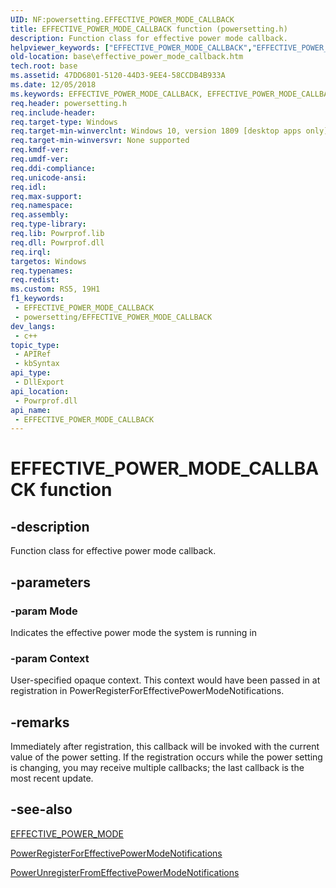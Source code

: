 ```yaml
---
UID: NF:powersetting.EFFECTIVE_POWER_MODE_CALLBACK
title: EFFECTIVE_POWER_MODE_CALLBACK function (powersetting.h)
description: Function class for effective power mode callback.
helpviewer_keywords: ["EFFECTIVE_POWER_MODE_CALLBACK","EFFECTIVE_POWER_MODE_CALLBACK function","base.effective_power_mode_callback","powersetting/EFFECTIVE_POWER_MODE_CALLBACK"]
old-location: base\effective_power_mode_callback.htm
tech.root: base
ms.assetid: 47DD6801-5120-44D3-9EE4-58CCDB4B933A
ms.date: 12/05/2018
ms.keywords: EFFECTIVE_POWER_MODE_CALLBACK, EFFECTIVE_POWER_MODE_CALLBACK function, base.effective_power_mode_callback, powersetting/EFFECTIVE_POWER_MODE_CALLBACK
req.header: powersetting.h
req.include-header: 
req.target-type: Windows
req.target-min-winverclnt: Windows 10, version 1809 [desktop apps only]
req.target-min-winversvr: None supported
req.kmdf-ver: 
req.umdf-ver: 
req.ddi-compliance: 
req.unicode-ansi: 
req.idl: 
req.max-support: 
req.namespace: 
req.assembly: 
req.type-library: 
req.lib: Powrprof.lib
req.dll: Powrprof.dll
req.irql: 
targetos: Windows
req.typenames: 
req.redist: 
ms.custom: RS5, 19H1
f1_keywords:
 - EFFECTIVE_POWER_MODE_CALLBACK
 - powersetting/EFFECTIVE_POWER_MODE_CALLBACK
dev_langs:
 - c++
topic_type:
 - APIRef
 - kbSyntax
api_type:
 - DllExport
api_location:
 - Powrprof.dll
api_name:
 - EFFECTIVE_POWER_MODE_CALLBACK
---
```


# EFFECTIVE_POWER_MODE_CALLBACK function


## -description

Function class for effective power mode callback.

## -parameters

### -param Mode

Indicates the effective power mode the system is running in

### -param Context

User-specified opaque context. This context would have been passed in at registration in PowerRegisterForEffectivePowerModeNotifications.

## -remarks

Immediately after registration, this callback will be invoked with the current value of the power setting. If the registration occurs while the power setting is changing, you may receive multiple callbacks; the last callback is the most recent update.

## -see-also

<a href="https://msdn.microsoft.com/en-us/library/Mt830297(v=VS.85).aspx">EFFECTIVE_POWER_MODE</a>



<a href="https://msdn.microsoft.com/en-us/library/Mt830299(v=VS.85).aspx">PowerRegisterForEffectivePowerModeNotifications</a>



<a href="https://msdn.microsoft.com/en-us/library/Mt830300(v=VS.85).aspx">PowerUnregisterFromEffectivePowerModeNotifications</a>

